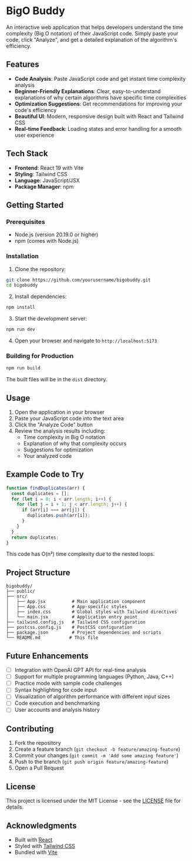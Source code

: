 # BigO Buddy

An interactive web application that helps developers understand the time complexity (Big O notation) of their JavaScript code. Simply paste your code, click "Analyze", and get a detailed explanation of the algorithm's efficiency.

## Features

- **Code Analysis**: Paste JavaScript code and get instant time complexity analysis
- **Beginner-Friendly Explanations**: Clear, easy-to-understand explanations of why certain algorithms have specific time complexities
- **Optimization Suggestions**: Get recommendations for improving your code's efficiency
- **Beautiful UI**: Modern, responsive design built with React and Tailwind CSS
- **Real-time Feedback**: Loading states and error handling for a smooth user experience

## Tech Stack

- **Frontend**: React 19 with Vite
- **Styling**: Tailwind CSS
- **Language**: JavaScript/JSX
- **Package Manager**: npm

## Getting Started

### Prerequisites

- Node.js (version 20.19.0 or higher)
- npm (comes with Node.js)

### Installation

1. Clone the repository:
```bash
git clone https://github.com/yourusername/bigobuddy.git
cd bigobuddy
```

2. Install dependencies:
```bash
npm install
```

3. Start the development server:
```bash
npm run dev
```

4. Open your browser and navigate to `http://localhost:5173`

### Building for Production

```bash
npm run build
```

The built files will be in the `dist` directory.

## Usage

1. Open the application in your browser
2. Paste your JavaScript code into the text area
3. Click the "Analyze Code" button
4. Review the analysis results including:
   - Time complexity in Big O notation
   - Explanation of why that complexity occurs
   - Suggestions for optimization
   - Your analyzed code

## Example Code to Try

```javascript
function findDuplicates(arr) {
  const duplicates = [];
  for (let i = 0; i < arr.length; i++) {
    for (let j = i + 1; j < arr.length; j++) {
      if (arr[i] === arr[j]) {
        duplicates.push(arr[i]);
      }
    }
  }
  return duplicates;
}
```

This code has O(n²) time complexity due to the nested loops.

## Project Structure

```
bigobuddy/
├── public/
├── src/
│   ├── App.jsx          # Main application component
│   ├── App.css          # App-specific styles
│   ├── index.css        # Global styles with Tailwind directives
│   └── main.jsx         # Application entry point
├── tailwind.config.js   # Tailwind CSS configuration
├── postcss.config.js    # PostCSS configuration
├── package.json         # Project dependencies and scripts
└── README.md           # This file
```

## Future Enhancements

- [ ] Integration with OpenAI GPT API for real-time analysis
- [ ] Support for multiple programming languages (Python, Java, C++)
- [ ] Practice mode with sample code challenges
- [ ] Syntax highlighting for code input
- [ ] Visualization of algorithm performance with different input sizes
- [ ] Code execution and benchmarking
- [ ] User accounts and analysis history

## Contributing

1. Fork the repository
2. Create a feature branch (`git checkout -b feature/amazing-feature`)
3. Commit your changes (`git commit -m 'Add some amazing feature'`)
4. Push to the branch (`git push origin feature/amazing-feature`)
5. Open a Pull Request

## License

This project is licensed under the MIT License - see the [LICENSE](LICENSE) file for details.

## Acknowledgments

- Built with [React](https://react.dev/)
- Styled with [Tailwind CSS](https://tailwindcss.com/)
- Bundled with [Vite](https://vitejs.dev/)
